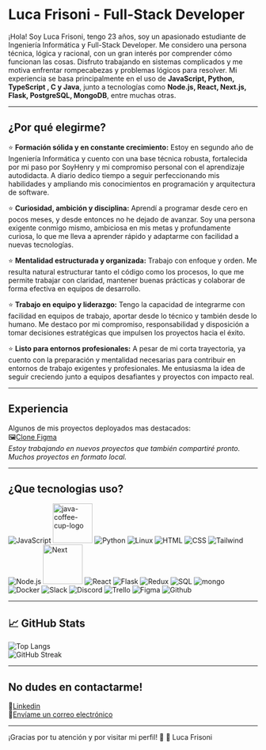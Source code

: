 
# Luca Frisoni - Full-Stack Developer
¡Hola! Soy Luca Frisoni, tengo 23 años, soy un apasionado estudiante de Ingeniería Informática y Full-Stack Developer. 
Me considero una persona técnica, lógica y racional, con un gran interés por comprender cómo funcionan las cosas. Disfruto trabajando en sistemas complicados y me motiva enfrentar rompecabezas y problemas lógicos para resolver. 
Mi experiencia se basa principalmente en el uso de **JavaScript, Python, TypeScript , C y Java**, junto a tecnologías como **Node.js, React, Next.js, Flask, PostgreSQL, MongoDB**, entre muchas otras.

---

## ¿Por qué elegirme?
⭐ **Formación sólida y en constante crecimiento:** Estoy en segundo año de Ingeniería Informática y cuento con una base técnica robusta, fortalecida por mi paso por SoyHenry y mi compromiso personal con el aprendizaje autodidacta. A diario dedico tiempo a seguir perfeccionando mis habilidades y ampliando mis conocimientos en programación y arquitectura de software.

⭐ **Curiosidad, ambición y disciplina:** Aprendí a programar desde cero en pocos meses, y desde entonces no he dejado de avanzar. Soy una persona exigente conmigo mismo, ambiciosa en mis metas y profundamente curiosa, lo que me lleva a aprender rápido y adaptarme con facilidad a nuevas tecnologías.

⭐ **Mentalidad estructurada y organizada:** Trabajo con enfoque y orden. Me resulta natural estructurar tanto el código como los procesos, lo que me permite trabajar con claridad, mantener buenas prácticas y colaborar de forma efectiva en equipos de desarrollo.

⭐ **Trabajo en equipo y liderazgo:** Tengo la capacidad de integrarme con facilidad en equipos de trabajo, aportar desde lo técnico y también desde lo humano. Me destaco por mi compromiso, responsabilidad y disposición a tomar decisiones estratégicas que impulsen los proyectos hacia el éxito.

⭐ **Listo para entornos profesionales:** A pesar de mi corta trayectoria, ya cuento con la preparación y mentalidad necesarias para contribuir en entornos de trabajo exigentes y profesionales. Me entusiasma la idea de seguir creciendo junto a equipos desafiantes y proyectos con impacto real.

---

## Experiencia
Algunos de mis proyectos deployados mas destacados:<br>
🖼️[Clone Figma](https://figma-clone-sooty.vercel.app/)<br>
*Estoy trabajando en nuevos proyectos que también compartiré pronto.*
*Muchos proyectos en formato local.*

---
 
 ## ¿Que tecnologias uso?
![JavaScript](https://img.icons8.com/color/80/000000/javascript--v1.png)
<img width="80" height="80" src="https://img.icons8.com/fluency/80/java-coffee-cup-logo.png" alt="java-coffee-cup-logo"/>
![Python](https://img.icons8.com/color/80/python--v1.png)
![Linux](https://img.icons8.com/color/80/linux--v1.png)
![HTML](https://img.icons8.com/color/80/000000/html-5--v1.png)
![CSS](https://img.icons8.com/color/80/000000/css3.png)
![Tailwind](https://img.icons8.com/color/80/tailwind_css.png)
![Node.js](https://img.icons8.com/fluency/80/000000/node-js.png)
<img src="https://cdn.icon-icons.com/icons2/2148/PNG/512/nextjs_icon_132160.png" alt="Next" width="80" />
![React](https://img.icons8.com/plasticine/80/000000/react.png)
![Flask](https://img.icons8.com/ios/80/flask.png)
![Redux](https://img.icons8.com/color/80/000000/redux.png)
![SQL](https://img.icons8.com/arcade/80/000000/sql.png)
![mongo](https://img.icons8.com/color/80/000000/mongodb.png)
![Docker](https://img.icons8.com/fluency/80/docker.png)
![Slack](https://img.icons8.com/color/80/000000/slack.png)
![Discord](https://img.icons8.com/color/80/000000/discord--v2.png)
![Trello](https://img.icons8.com/color/80/trello.png)
![Figma](https://img.icons8.com/color/80/figma--v1.png)
![Github](https://img.icons8.com/ios-glyphs/80/github.png)

---

## 📈 GitHub Stats
![Top Langs](https://github-readme-stats.vercel.app/api/top-langs/?username=LucaFrisoni&layout=compact&theme=tokyonight)  
![GitHub Streak](https://streak-stats.demolab.com/?user=LucaFrisoni&theme=tokyonight)  


---

## No dudes en contactarme!
💼[Linkedin](https://www.linkedin.com/in/luca-frisoni-58ba67238/)<br>
📧[Envíame un correo electrónico](mailto:frisoniluca1@gmail.com)

---

¡Gracias por tu atención y por visitar mi perfil! 🚀
🚀 Luca Frisoni
<!--
**LucaFrisoni/LucaFrisoni** is a ✨ _special_ ✨ repository because its `README.md` (this file) appears on your GitHub profile.

Here are some ideas to get you started:

- 🔭 I’m currently working on ...
- 🌱 I’m currently learning ...
- 👯 I’m looking to collaborate on ...
- 🤔 I’m looking for help with ...
- 💬 Ask me about ...
- 📫 How to reach me: ...
- 😄 Pronouns: ...
- ⚡ Fun fact: ...
-->
